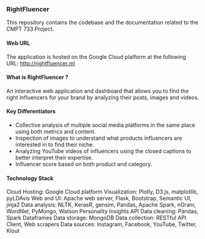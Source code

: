 ### RightFluencer

This repository contains the codebase and the documentation related to the CMPT 733 Project.

#### Web URL
The application is hosted on the Google Cloud platform at the following URL: http://rightfluencer.ml

#### What is RightFluencer ?

An interactive web application and dashboard that allows you to find the right influencers for your brand by analyzing their posts, images and videos.

#### Key Differentiators

* Collective analysis of multiple social media platforms in the same place using both metrics and content.
* Inspection of images to understand what products influencers are interested in to find their niche.
* Analyzing YouTube videos of influencers using the closed captions to better interpret their expertise.
* Influencer score based on both product and category.

#### Technology Stack

Cloud Hosting: Google Cloud platform
Visualization: Plotly, D3.js, matplotlib, pyLDAvis
Web and UI: Apache web server, Flask, Bootstrap, Semantic UI, jinja2
Data analysis: NLTK, KerasR, gensim, Pandas, Apache Spark, nGram, WordNet, PyMongo, Watson Personality Insights API
Data cleaning: Pandas, Spark Dataframes
Data storage: MongoDB
Data collection: RESTful API Client, Web scrapers
Data sources: Instagram, Facebook, YouTube, Twitter, Klout